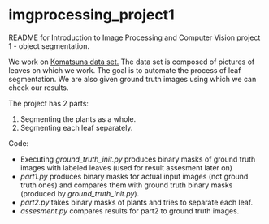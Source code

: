 # imgprocessing_project1

README for Introduction to Image Processing and Computer Vision project 1 - object segmentation.  

We work on [Komatsuna data set.](http://limu.ait.kyushu-u.ac.jp/~agri/komatsuna/) The data set is composed of pictures of leaves on which we work. The goal is to automate the process of leaf segmentation. We are also given ground truth images using which we can check our results.
  
The project has 2 parts:
1. Segmenting the plants as a whole.  
2. Segmenting each leaf separately.  

Code:  
* Executing <i>ground_truth_init.py</i> produces binary masks of ground truth images with labeled leaves (used for result assesment later on)  
* <i>part1.py</i> produces binary masks for actual input images (not ground truth ones) and compares them with ground truth binary masks (produced by <i>ground_truth_init.py</i>).  
* <i>part2.py</i> takes binary masks of plants and tries to separate each leaf.  
* <i>assesment.py</i> compares results for part2 to ground truth images.
